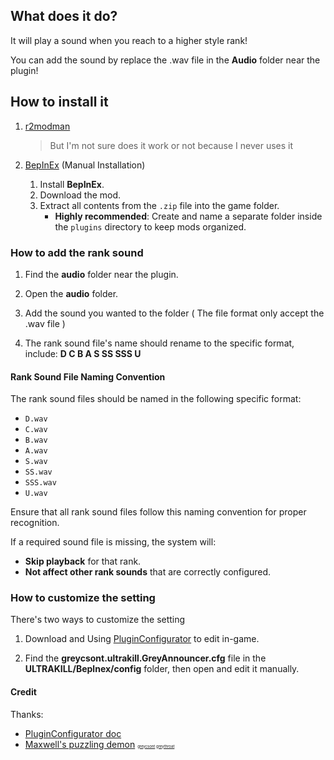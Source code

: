 ## What does it do?
It will play a sound when you reach to a higher style rank!

You can add the sound by replace the .wav file in the **Audio** folder near the plugin!

## How to install it
1. [r2modman](https://thunderstore.io/c/ultrakill/p/ebkr/r2modman/)
   > But I'm not sure does it work or not because I never uses it

2. [BepInEx](https://thunderstore.io/c/ultrakill/p/BepInEx/BepInExPack/) (Manual Installation)

   1. Install **BepInEx**.
   2. Download the mod.
   3. Extract all contents from the `.zip` file into the game folder.
      - **Highly recommended**: Create and name a separate folder inside the `plugins` directory to keep mods organized.


### How to add the rank sound
1. Find the **audio** folder near the plugin.

2. Open the **audio** folder.

3. Add the sound you wanted to the folder ( The file format only accept the .wav file )

4. The rank sound file's name should rename to the specific format, include: **D C B A S SS SSS U**

#### Rank Sound File Naming Convention

The rank sound files should be named in the following specific format:

- `D.wav`
- `C.wav`
- `B.wav`
- `A.wav`
- `S.wav`
- `SS.wav`
- `SSS.wav`
- `U.wav`

Ensure that all rank sound files follow this naming convention for proper recognition.

If a required sound file is missing, the system will:
- **Skip playback** for that rank.
- **Not affect other rank sounds** that are correctly configured.

### How to customize the setting
There's two ways to customize the setting

1. Download and Using [PluginConfigurator](https://thunderstore.io/c/ultrakill/p/EternalsTeam/PluginConfigurator/) to edit in-game.

2. Find the **greycsont.ultrakill.GreyAnnouncer.cfg** file in the **ULTRAKILL/Beplnex/config** folder, then open and edit it manually.

#### Credit
Thanks:
- [PluginConfigurator doc](https://github.com/eternalUnion/UKPluginConfigurator/wiki)
- [Maxwell's puzzling demon](https://store.steampowered.com/app/2770160/)
<span style="font-size: 6px;">[greycsont](https://space.bilibili.com/408475448) [greythroat](https://prts.wiki/w/%E7%81%B0%E5%96%89)</span>